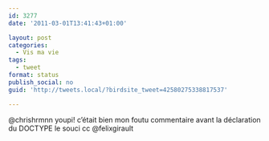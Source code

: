 ```yaml
---
id: 3277
date: '2011-03-01T13:41:43+01:00'

layout: post
categories:
  - Vis ma vie
tags:
  - tweet
format: status
publish_social: no
guid: 'http://tweets.local/?birdsite_tweet=42580275338817537'

---
```


@chrishrmnn youpi! c’était bien mon foutu commentaire avant la déclaration du DOCTYPE le souci cc @felixgirault